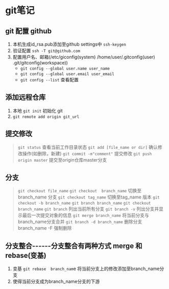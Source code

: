 # git笔记

## git 配置 github

1. 本机生成id_rsa.pub添加至github settings中 `ssh-keygen`
2. 验证配置 `ssh -T git@github.com`
3. 配置用户名、邮箱(/etc/giconfig(system) /home/user/.gitconfig(user)  .git/gitconfig(workspace))
   - `git config --global user.name user_name`
   - `git config --global user.email user_email`
   - `git config --list` 查看配置

## 添加远程仓库

1. 本地 `git init` 初始化 git
2. `git remote add origin git_url`

## 提交修改

> `git status` 查看当前工作目录状态
> `git add [file_name or dir]` 确认修改操作(如删除，新建)
> `git commit -m"comment"` 提交修改
> `git push origin master` 提交至origin仓库master分支

## 分支

> `git checkout file_name`
> `git checkout  branch_name` 切换至branch_name 分支
> `git checkout tag_name`   切换至tag_name 版本
> `git checkout -b branch_name`
> `git branch branch_name`
> `git checkout branch_name`
> `git branch` 列出当前所有分支
> `git branch -v` 列出分支并显示最后一次提交对象的信息
> `git merge branch_name` 将当前分支与branch_name分支合并
> `git branch -d branch_name` 删除分支branch_name   -F 强制删除

## 分支整合------分支整合有两种方式  merge 和rebase(变基)

1. 变基 `git rebase  branch_nam`e 将当前分支上的修改添加至branch_name分支
2. 使得当前分支成为branch_name分支的下游
